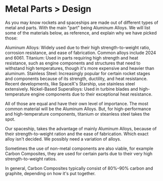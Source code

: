 # Metal Parts > Design

As you may know rockets and spaceships are made out of different types of metal and parts. With the main "part" being 
Aluminum Alloys. We will list some of the materials below, as reference, and explain why we have picked those:

Aluminum Alloys: Widely used due to their high strength-to-weight ratio, corrosion resistance, and ease of fabrication. Common alloys include 2024 and 6061.
Titanium: Used in parts requiring high strength and heat resistance, such as engine components and structures that need to withstand high temperatures, though it's more expensive and heavier than aluminum.
Stainless Steel: Increasingly popular for certain rocket stages and components because of its strength, ductility, and heat resistance. Recent developments, like SpaceX's Starship, use stainless steel extensively.
Nickel-Based Superalloys: Used in turbine blades and high-temperature engine components due to their exceptional heat resistance.

All of those are equal and have their own level of importance. The most common material will be the Aluminum Alloys. But,
for high-performance and high-temperature components, titanium or steanless steel takes the spot.

Our spaceship, takes the advantage of mainly Aluminum Alloys, because of their strength-to-weight ration and the ease of fabrication. Which exact alloy isn't decided. We possibly need a variation of alloys. 

Sometimes the use of non-metal components are also viable, for example Carbon Composites, they are used for certain parts due to their very high strength-to-weight ratios.

In general, Carbon Composites typically consist of 80%–90% carbon and graphite, depending on how it's put together.